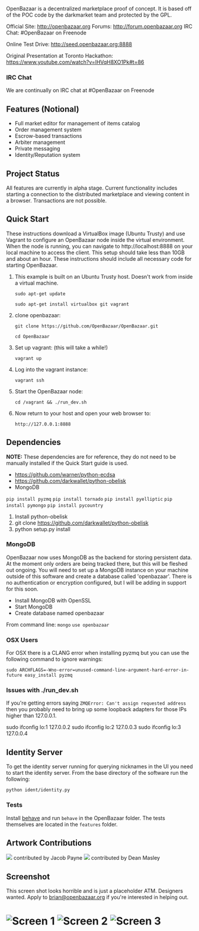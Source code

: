 OpenBazaar is a decentralized marketplace proof of concept. It is based off of the POC code by the darkmarket team and protected by the GPL.

Official Site: http://openbazaar.org
Forums: http://forum.openbazaar.org
IRC Chat: #OpenBazaar on Freenode

Online Test Drive: http://seed.openbazaar.org:8888

Original Presentation at Toronto Hackathon: https://www.youtube.com/watch?v=lHVqH8XO1Pk#t=86

### IRC Chat
We are continually on IRC chat at #OpenBazaar on Freenode


## Features (Notional)
- Full market editor for management of items catalog
- Order management system
- Escrow-based transactions
- Arbiter management
- Private messaging
- Identity/Reputation system

## Project Status

All features are currently in alpha stage. Current functionality includes starting a connection to the distributed marketplace and viewing content in a browser. Transactions are not possible.

## Quick Start

These instructions download a VirtualBox image (Ubuntu Trusty) and use Vagrant to configure an OpenBazaar node inside the virtual environment. When the node is running, you can navigate to http://localhost:8888 on your local machine to access the client. This setup should take less than 10GB and about an hour. These instructions should include all necessary code for starting OpenBazaar.

1. This example is built on an Ubuntu Trusty host. Doesn't work from inside a virtual machine.

    `sudo apt-get update`

    `sudo apt-get install virtualbox git vagrant`

2. clone openbazaar:

    `git clone https://github.com/OpenBazaar/OpenBazaar.git`

    `cd OpenBazaar`

3. Set up vagrant: (this will take a while!)

    `vagrant up`

4. Log into the vagrant instance:

    `vagrant ssh`

5. Start the OpenBazaar node:

    `cd /vagrant && ./run_dev.sh`

6. Now return to your host and open your web browser to:

    `http://127.0.0.1:8888`


## Dependencies

**NOTE:** These dependencies are for reference, they do not need to be manually installed if the Quick Start guide is used.

- https://github.com/warner/python-ecdsa
- https://github.com/darkwallet/python-obelisk
- MongoDB

`pip install pyzmq`
`pip install tornado`
`pip install pyelliptic`
`pip install pymongo`
`pip install pycountry`

1. Install python-obelisk
2. git clone https://github.com/darkwallet/python-obelisk
3. python setup.py install


### MongoDB

OpenBazaar now uses MongoDB as the backend for storing persistent data. At the moment only orders are being tracked there, but this will be fleshed out ongoing. You will need to set up a MongoDB instance on your machine outside of this software and create a database called 'openbazaar'. There is no authentication or encryption configured, but I will be adding in support for this soon.

- Install MongoDB with OpenSSL
- Start MongoDB
- Create database named openbazaar

From command line:
`mongo`
`use openbazaar`


### OSX Users

For OSX there is a CLANG error when installing pyzmq but you can use the following command to ignore warnings:

`sudo ARCHFLAGS=-Wno-error=unused-command-line-argument-hard-error-in-future easy_install pyzmq`

### Issues with ./run_dev.sh
If you're getting errors saying `ZMQError: Can't assign requested address` then you probably need to bring up some loopback adapters for those
IPs higher than 127.0.0.1.

sudo ifconfig lo:1 127.0.0.2
sudo ifconfig lo:2 127.0.0.3
sudo ifconfig lo:3 127.0.0.4

## Identity Server

To get the identity server running for querying nicknames in the UI you need to start the identity server. From the base directory of the software run the following:

`python ident/identity.py`

### Tests
Install [behave](https://github.com/behave/behave) and run `behave` in the OpenBazaar folder. The tests themselves are located in the `features` folder.


## Artwork Contributions

![](https://github.com/OpenBazaar/OpenBazaar/blob/gh-pages/img/logo_alt1-b-h.png?raw=true)
contributed by Jacob Payne
![](http://i.imgur.com/WwPUXGS.png)
contributed by Dean Masley



## Screenshot

This screen shot looks horrible and is just a placeholder ATM. Designers wanted. Apply to brian@openbazaar.org if you're interested in helping out.

![Screen 1](http://i.imgur.com/qwByrqk.png)
![Screen 2](http://i.imgur.com/v3gRVgi.png)
![Screen 3](http://i.imgur.com/65eSjjz.png)
=======
